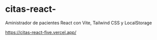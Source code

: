 # citas-react-
Aministrador de pacientes React con Vite, Tailwind CSS y LocalStorage


https://citas-react-five.vercel.app/
